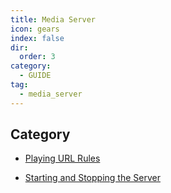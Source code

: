 ```yaml
---
title: Media Server
icon: gears
index: false
dir:
  order: 3
category:
  - GUIDE
tag:
  - media_server
---
```


## Category

- [Playing URL Rules](play_url_rules.md)

- [Starting and Stopping the Server](start_server.md)
